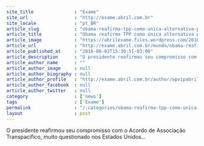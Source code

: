 ```yaml
---
site_title               : "Exame"
site_url                 : "http://exame.abril.com.br"
site_locale              : "pt_BR"
article_slug             : "obama-reafirma-tpp-como-unica-alternativa-para-globalizacao"
article_title            : "Obama reafirma TPP como única alternativa para globalização"
article_image            : "https://abrilexame.files.wordpress.com/2016/09/size_960_16_9_barack-obama31.jpg?quality=70&strip=all&w=960"
article_url              : "http://exame.abril.com.br/mundo/obama-reafirma-tpp-como-unica-alternativa-para-globalizacao/"
article_published_at     : "2016-08-02T15:30:51-03:00"
article_description      : "O presidente reafirmou seu compromisso com o Acordo de Associação Transpacífico, muito questionado nos Estados Unidos..."
article_author_name      : ""
article_author_image     : null
article_author_biography : null
article_author_profile   : "http://exame.abril.com.br/author/wpvipabril/"
article_author_facebook  : null
article_author_twitter   : null
category                 : ['news']
tags                     : ['Exame']
permalink                : "/:categories/obama-reafirma-tpp-como-unica-alternativa-para-globalizacao/"
layout                   : post
---
```


O presidente reafirmou seu compromisso com o Acordo de Associação Transpacífico, muito questionado nos Estados Unidos...
